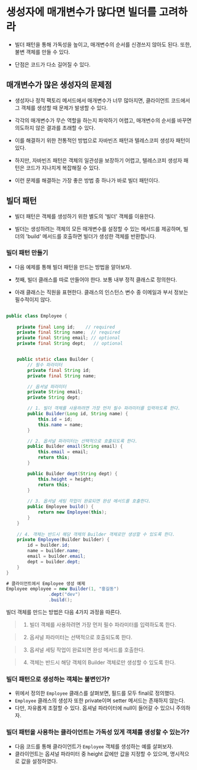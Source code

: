 
# 생성자에 매개변수가 많다면 빌더를 고려하라

- 빌더 패턴을 통해 가독성을 높이고, 매개변수의 순서를 신경쓰지 않아도 된다. 또한, 불변 객체를 만들 수 있다.

- 단점은 코드가 다소 길어질 수 있다.

## 매개변수가 많은 생성자의 문제점

- 생성자나 정적 팩토리 메서드에서 매개변수가 너무 많아지면, 클라이언트 코드에서 그 객체를 생성할 때 문제가 발생할 수 있다. 

- 각각의 매개변수가 무슨 역할을 하는지 파악하기 어렵고, 매개변수의 순서를 바꾸면 의도하지 않은 결과를 초래할 수 있다. 

- 이를 해결하기 위한 전통적인 방법으로 자바빈즈 패턴과 텔레스코피 생성자 패턴이 있다. 

- 하지만, 자바빈즈 패턴은 객체의 일관성을 보장하기 어렵고, 텔레스코피 생성자 패턴은 코드가 지나치게 복잡해질 수 있다.

- 이런 문제를 해결하는 가장 좋은 방법 중 하나가 바로 빌더 패턴이다.

## 빌더 패턴

- 빌더 패턴은 객체를 생성하기 위한 별도의 '빌더' 객체를 이용한다. 
 
- 빌더는 생성하려는 객체의 모든 매개변수를 설정할 수 있는 메서드를 제공하며, 빌더의 'build' 메서드를 호출하면 빌더가 생성한 객체를 반환합니다.


### 빌더 패턴 만들기

- 다음 예제를 통해 빌더 패턴을 만드는 방법을 알아보자. 

- 첫째, 빌더 클래스를 따로 만들어야 한다. 보통 내부 정적 클래스로 정의한다.

- 아래 클래스는 직원을 표현한다. 클래스의 인스턴스 변수 중 이메일과 부서 정보는 필수적이지 않다.

```java

public class Employee {
	
	private final Long id;    // required
	private final String name;  // required
	private final String email; // optional
	private final String dept;   // optional


    public static class Builder {
        // 필수 파라미터
        private final String id;
        private final String name;

        // 옵셔널 파라미터
        private String email; 
	    private String dept;   

        // 1. 빌더 객체를 사용하려면 가장 먼저 필수 파라미터를 입력하도록 한다.
        public Builder(Long id, String name) {
            this.id = id;
            this.name = name;
        }

        // 2. 옵셔널 파라미터는 선택적으로 호출되도록 한다.
        public Builder email(String email) {
            this.email = email;
            return this;
        }

        public Builder dept(String dept) {
            this.height = height;
            return this;
        }
		
        // 3. 옵셔널 세팅 작업이 완료되면 완성 메서드를 호출한다.
        public Employee build() {
            return new Employee(this); 
        }
    }
  
    // 4. 객체는 반드시 해당 객체의 Builder 객체로만 생성할 수 있도록 한다.
    private Employee(Builder builder) {
        id = builder.id;
        name = builder.name;
        email = builder.email;
        dept = builder.dept;
    }
}
```

```java
# 클라이언트에서 Employee 생성 예제
Employee employee = new Builder(1, "홍길동")
                .dept("dev")
                .build();
```

빌더 객체를 만드는 방법은 다음 4가지 과정을 따른다.

> 1. 빌더 객체를 사용하려면 가장 먼저 필수 파라미터를 입력하도록 한다.

> 2. 옵셔널 파라미터는 선택적으로 호출되도록 한다.

> 3. 옵셔널 세팅 작업이 완료되면 완성 메서드를 호출한다.

> 4. 객체는 반드시 해당 객체의 Builder 객체로만 생성할 수 있도록 한다.

### 빌더 패턴으로 생성하는 객체는 불변인가?

- 위에서 정의한 `Employee` 클래스를 살펴보면, 필드를 모두 final로 정의했다.
- `Employee` 클래스의 생성자 또한 private이며 setter 메서드는 존재하지 않는다.
- 다만, 자유롭게 조절할 수 있다. 옵셔널 파라이터에 null이 들어갈 수 있으니 주의하자.

### 빌더 패턴을 사용하는 클라이언트는 가독성 있게 객체를 생성할 수 있는가?

- 다음 코드를 통해 클라이언트가 `Employee` 객체를 생성하는 예를 살펴보자.
- 클라이언트는 옵셔널 파라미터 중 height 값에만 값을 지정할 수 있으며, 명시적으로 값을 설정하였다.





